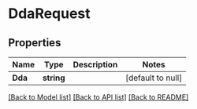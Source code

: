 # DdaRequest

## Properties
Name | Type | Description | Notes
------------ | ------------- | ------------- | -------------
**Dda** | **string** |  | [default to null]

[[Back to Model list]](../README.md#documentation-for-models) [[Back to API list]](../README.md#documentation-for-api-endpoints) [[Back to README]](../README.md)



